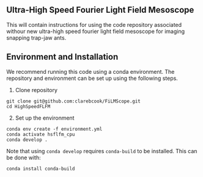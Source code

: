 ## Ultra-High Speed Fourier Light Field Mesoscope 

This will contain instructions for using the code repository associated withour new ultra-high speed fourier light field mesoscope for imaging snapping trap-jaw ants. 

## Environment and Installation 

We recommend running this code using a conda environment. The repository and environment can be set up using the following steps. 

1. Clone repository

```
git clone git@github.com:clarebcook/FiLMScope.git
cd HighSpeedFLFM
```

2. Set up the environment
```
conda env create -f environment.yml
conda activate hsflfm_cpu
conda develop .
```

Note that using `conda develop` requires `conda-build` to be installed. This can be done with: 
```
conda install conda-build
